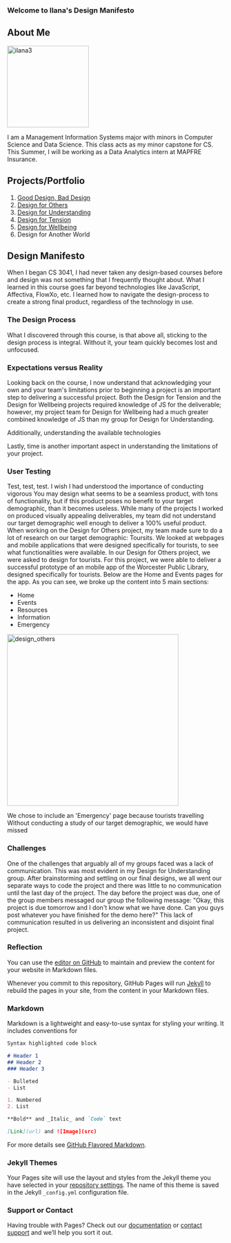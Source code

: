 ### Welcome to Ilana's Design Manifesto

## About Me

<img width="189" alt="ilana3" src="https://user-images.githubusercontent.com/6757445/39410842-4f079468-4bcc-11e8-9ad2-e160270e468e.PNG">


I am a Management Information Systems major with minors in Computer Science and Data Science. This class acts as my minor capstone for CS. This Summer, I will be working as a Data Analytics intern at MAPFRE Insurance.

## Projects/Portfolio
1. [Good Design, Bad Design](https://medium.com/@ilanazeldin/wpi-design-in-action-85e33b8efcc0 "Good Design, Bad Design")
2. [Design for Others](https://medium.com/@ilanazeldin/designing-for-tourists-816e20fdb741 "Design for Others") 
3. [Design for Understanding](https://medium.com/@ilanazeldin/design-for-understanding-39975b05bcea "Design for Understanding")
4. [Design for Tension](https://medium.com/@michaelbosik/design-for-tension-group-13-e49fcef641b2 "Design for Tension")
5. [Design for Wellbeing](https://medium.com/@ilanazeldin/design-for-wellbeing-7cc8d2f7a9a7 "Desing for Wellbeing")
6. Design for Another World 

## Design Manifesto
When I began CS 3041, I had never taken any design-based courses before and design was not something that I frequently thought about. What I learned in this course goes far beyond technologies like JavaScript, Affectiva, FlowXo, etc. I learned how to navigate the design-process to create a strong final product, regardless of the technology in use. 
 
### The Design Process
What I discovered through this course, is that above all, sticking to the design process is integral. Without it, your team quickly becomes lost and unfocused. 

### Expectations versus Reality
Looking back on the course, I now understand that acknowledging your own and your team's limitations prior to beginning a project is an important step to delivering a successful project. Both the Design for Tension and the Design for Wellbeing projects required knowledge of JS for the deliverable; however, my project team for Design for Wellbeing had a much greater combined knowledge of JS than my group for Design for Understanding. 

Additionally, understanding the available technologies 

Lastly, time is another important aspect in understanding the limitations of your project. 

### User Testing
Test, test, test. I wish I had understood the importance of conducting vigorous
You may design what seems to be a seamless product, with tons of functionality, but if this product poses no benefit to your target demographic, than it becomes useless. 
While many of the projects I worked on produced visually appealing deliverables, my team did not understand our target demographic well enough to deliver a 100% useful product. 
When working on the Design for Others project, my team made sure to do a lot of research on our target demographic: Toursits. We looked at webpages and mobile applications that were designed specifically for tourists, to see what functionalities were available. 
In our Design for Others project, we were asked to design for tourists. 
For this project, we were able to deliver a successful prototype of an mobile app of the Worcester Public Library, designed specifically for tourists. 
Below are the Home and Events pages for the app. As you can see, we broke up the content into 5 main sections: 
- Home
- Events
- Resources
- Information
- Emergency
<img width="397" alt="design_others" src="https://user-images.githubusercontent.com/6757445/39433597-426f365a-4c64-11e8-9870-a91f6c88aa9c.PNG">

We chose to include an 'Emergency' page because tourists travelling 
Without conducting a study of our target demographic, we would have missed 


### Challenges
One of the challenges that arguably all of my groups faced was a lack of communication. This was most evident in my Design for Understanding group. After brainstorming and settling on our final designs, we all went our separate ways to code the project and there was little to no communication until the last day of the project. The day before the project was due, one of the group members messaged our group the following message: "Okay, this project is due tomorrow and I don't know what we have done. Can you guys post whatever you have finished for the demo here?"
This lack of communication resulted in us delivering an inconsistent and disjoint final project. 

### Reflection

You can use the [editor on GitHub](https://github.com/ilanakz500/Design-Manifesto/edit/master/README.md) to maintain and preview the content for your website in Markdown files.

Whenever you commit to this repository, GitHub Pages will run [Jekyll](https://jekyllrb.com/) to rebuild the pages in your site, from the content in your Markdown files.

### Markdown

Markdown is a lightweight and easy-to-use syntax for styling your writing. It includes conventions for

```markdown
Syntax highlighted code block

# Header 1
## Header 2
### Header 3

- Bulleted
- List

1. Numbered
2. List

**Bold** and _Italic_ and `Code` text

[Link](url) and ![Image](src)
```

For more details see [GitHub Flavored Markdown](https://guides.github.com/features/mastering-markdown/).

### Jekyll Themes

Your Pages site will use the layout and styles from the Jekyll theme you have selected in your [repository settings](https://github.com/ilanakz500/Design-Manifesto/settings). The name of this theme is saved in the Jekyll `_config.yml` configuration file.

### Support or Contact

Having trouble with Pages? Check out our [documentation](https://help.github.com/categories/github-pages-basics/) or [contact support](https://github.com/contact) and we’ll help you sort it out.
